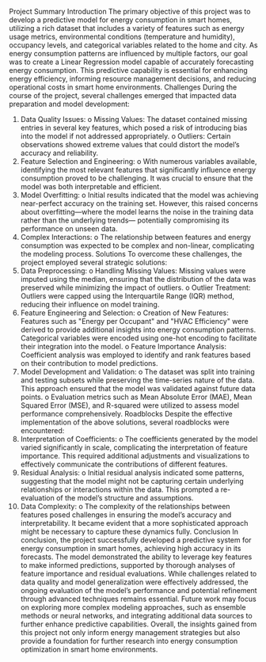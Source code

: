 Project Summary
Introduction
The primary objective of this project was to develop a predictive model for energy
consumption in smart homes, utilizing a rich dataset that includes a variety of features such as
energy usage metrics, environmental conditions (temperature and humidity), occupancy
levels, and categorical variables related to the home and city. As energy consumption patterns
are influenced by multiple factors, our goal was to create a Linear Regression model capable
of accurately forecasting energy consumption. This predictive capability is essential for
enhancing energy efficiency, informing resource management decisions, and reducing
operational costs in smart home environments.
Challenges
During the course of the project, several challenges emerged that impacted data preparation
and model development:
1. Data Quality Issues:
o Missing Values: The dataset contained missing entries in several key features,
which posed a risk of introducing bias into the model if not addressed
appropriately.
o Outliers: Certain observations showed extreme values that could distort the
model’s accuracy and reliability.
2. Feature Selection and Engineering:
o With numerous variables available, identifying the most relevant features that
significantly influence energy consumption proved to be challenging. It was
crucial to ensure that the model was both interpretable and efficient.
3. Model Overfitting:
o Initial results indicated that the model was achieving near-perfect accuracy on
the training set. However, this raised concerns about overfitting—where the
model learns the noise in the training data rather than the underlying trends—
potentially compromising its performance on unseen data.
4. Complex Interactions:
o The relationship between features and energy consumption was expected to be
complex and non-linear, complicating the modeling process.
Solutions
To overcome these challenges, the project employed several strategic solutions:
1. Data Preprocessing:
o Handling Missing Values: Missing values were imputed using the median,
ensuring that the distribution of the data was preserved while minimizing the
impact of outliers.
o Outlier Treatment: Outliers were capped using the Interquartile Range (IQR)
method, reducing their influence on model training.
2. Feature Engineering and Selection:
o Creation of New Features: Features such as "Energy per Occupant" and
"HVAC Efficiency" were derived to provide additional insights into energy
consumption patterns. Categorical variables were encoded using one-hot
encoding to facilitate their integration into the model.
o Feature Importance Analysis: Coefficient analysis was employed to identify
and rank features based on their contribution to model predictions.
3. Model Development and Validation:
o The dataset was split into training and testing subsets while preserving the
time-series nature of the data. This approach ensured that the model was
validated against future data points.
o Evaluation metrics such as Mean Absolute Error (MAE), Mean Squared Error
(MSE), and R-squared were utilized to assess model performance
comprehensively.
Roadblocks
Despite the effective implementation of the above solutions, several roadblocks were
encountered:
1. Interpretation of Coefficients:
o The coefficients generated by the model varied significantly in scale,
complicating the interpretation of feature importance. This required additional
adjustments and visualizations to effectively communicate the contributions of
different features.
2. Residual Analysis:
o Initial residual analysis indicated some patterns, suggesting that the model
might not be capturing certain underlying relationships or interactions within
the data. This prompted a re-evaluation of the model’s structure and
assumptions.
3. Data Complexity:
o The complexity of the relationships between features posed challenges in
ensuring the model’s accuracy and interpretability. It became evident that a
more sophisticated approach might be necessary to capture these dynamics
fully.
Conclusion
In conclusion, the project successfully developed a predictive system for energy consumption
in smart homes, achieving high accuracy in its forecasts. The model demonstrated the ability
to leverage key features to make informed predictions, supported by thorough analyses of
feature importance and residual evaluations. While challenges related to data quality and
model generalization were effectively addressed, the ongoing evaluation of the model’s
performance and potential refinement through advanced techniques remains essential.
Future work may focus on exploring more complex modeling approaches, such as ensemble
methods or neural networks, and integrating additional data sources to further enhance
predictive capabilities. Overall, the insights gained from this project not only inform energy
management strategies but also provide a foundation for further research into energy
consumption optimization in smart home environments.
